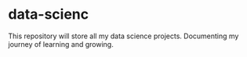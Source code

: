 # data-scienc
This repository will store all my data science projects. Documenting my journey of learning and growing.
